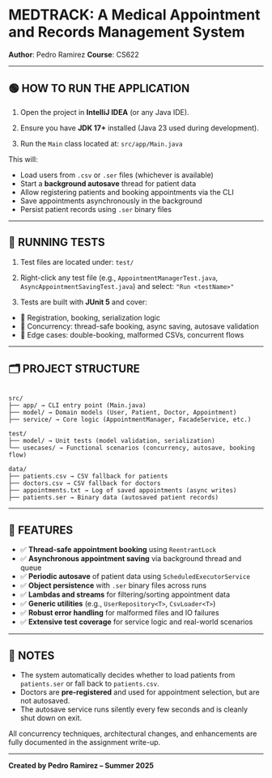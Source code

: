 # MEDTRACK: A Medical Appointment and Records Management System

**Author**: Pedro Ramirez
**Course**: CS622

---

## 🟢 HOW TO RUN THE APPLICATION

1. Open the project in **IntelliJ IDEA** (or any Java IDE).

2. Ensure you have **JDK 17+** installed (Java 23 used during development).

3. Run the `Main` class located at:
   `src/app/Main.java`

This will:

- Load users from `.csv` or `.ser` files (whichever is available)
- Start a **background autosave** thread for patient data
- Allow registering patients and booking appointments via the CLI
- Save appointments asynchronously in the background
- Persist patient records using `.ser` binary files

---

## 🧪 RUNNING TESTS

1. Test files are located under:
   `test/`

2. Right-click any test file (e.g., `AppointmentManagerTest.java`, `AsyncAppointmentSavingTest.java`) and select:
   `"Run <testName>"`

3. Tests are built with **JUnit 5** and cover:

- 🧪 Registration, booking, serialization logic
- 🧪 Concurrency: thread-safe booking, async saving, autosave validation
- 🧪 Edge cases: double-booking, malformed CSVs, concurrent flows

---

## 🗂 PROJECT STRUCTURE

```

src/
├── app/ → CLI entry point (Main.java)
├── model/ → Domain models (User, Patient, Doctor, Appointment)
├── service/ → Core logic (AppointmentManager, FacadeService, etc.)

test/
├── model/ → Unit tests (model validation, serialization)
└── usecases/ → Functional scenarios (concurrency, autosave, booking flow)

data/
├── patients.csv → CSV fallback for patients
├── doctors.csv → CSV fallback for doctors
├── appointments.txt → Log of saved appointments (async writes)
├── patients.ser → Binary data (autosaved patient records)

```

---

## 🔧 FEATURES

- ✅ **Thread-safe appointment booking** using `ReentrantLock`
- ✅ **Asynchronous appointment saving** via background thread and queue
- ✅ **Periodic autosave** of patient data using `ScheduledExecutorService`
- ✅ **Object persistence** with `.ser` binary files across runs
- ✅ **Lambdas and streams** for filtering/sorting appointment data
- ✅ **Generic utilities** (e.g., `UserRepository<T>`, `CsvLoader<T>`)
- ✅ **Robust error handling** for malformed files and IO failures
- ✅ **Extensive test coverage** for service logic and real-world scenarios

---

## 📌 NOTES

- The system automatically decides whether to load patients from `patients.ser` or fall back to `patients.csv`.
- Doctors are **pre-registered** and used for appointment selection, but are not autosaved.
- The autosave service runs silently every few seconds and is cleanly shut down on exit.

All concurrency techniques, architectural changes, and enhancements are fully documented in the assignment write-up.

---

**Created by Pedro Ramirez – Summer 2025**

```
